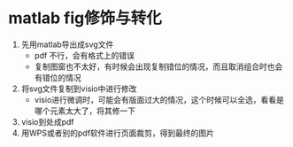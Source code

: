 # matlab fig修饰与转化

1. 先用matlab导出成svg文件
    * pdf 不行，会有格式上的错误
    * 复制图窗也不太好，有时候会出现复制错位的情况，而且取消组合时也会有错位的情况
2. 将svg文件复制到visio中进行修改
    * visio进行微调时，可能会有版面过大的情况，这个时候可以全选，看看是哪个元素太大了，将其修一下
3. visio到处成pdf
4. 用WPS或者别的pdf软件进行页面裁剪，得到最终的图片
